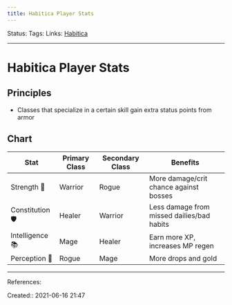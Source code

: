 ```yaml
---
title: Habitica Player Stats
---
```

Status:
Tags: 
Links: [Habitica](out/habitica.md)
___
# Habitica Player Stats
## Principles
- Classes that specialize in a certain skill gain extra status points from armor
## Chart

| Stat            | Primary Class | Secondary Class | Benefits                                   |
| --------------- | ------------- | --------------- | ------------------------------------------ |
| Strength 💪     | Warrior       | Rogue           | More damage/crit chance against bosses     |
| Constitution 🛡️ | Healer        | Warrior         | Less damage from missed dailies/bad habits |
| Intelligence 📚 | Mage          | Healer          | Earn more XP, increases MP regen           |
| Perception 🧠   | Rogue         | Mage            | More drops and gold                        |
___
References:

Created:: 2021-06-16 21:47